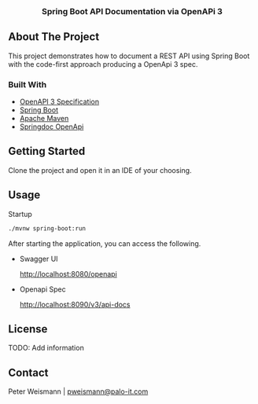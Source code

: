 <!-- PROJECT LOGO -->
<br />
<p align="center">
  <h3 align="center">Spring Boot API Documentation via OpenAPi 3 </h3>
</p>

<!-- ABOUT THE PROJECT -->
## About The Project

This project demonstrates how to document a REST API using Spring Boot with the
code-first approach producing a OpenApi 3 spec.

### Built With

* [OpenAPI 3 Specification](https://swagger.io/specification/)
* [Spring Boot](https://spring.io/)
* [Apache Maven](https://spring.io/)
* [Springdoc OpenApi](https://github.com/springdoc/springdoc-openapi)

<!-- GETTING STARTED -->
## Getting Started

Clone the project and open it in an IDE of your choosing.

<!-- USAGE EXAMPLES -->
## Usage

Startup
  ```sh
  ./mvnw spring-boot:run
  ```

After starting the application, you can access the following.


- Swagger UI
  
  [http://localhost:8080/openapi](http://localhost:8080/openapi)


- Openapi Spec
  
  [http://localhost:8090/v3/api-docs](http://localhost:8090/v3/api-docs)

<!-- LICENSE -->
## License

TODO: Add information

<!-- CONTACT -->
## Contact

Peter Weismann | pweismann@palo-it.com